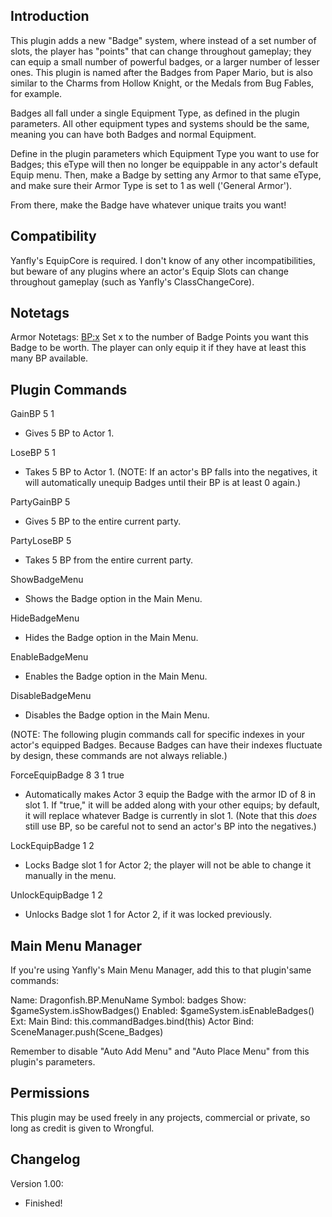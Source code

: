 ## Introduction

This plugin adds a new "Badge" system, where instead of a set number
of slots, the player has "points" that can change throughout gameplay;
they can equip a small number of powerful badges, or a larger number
of lesser ones. This plugin is named after the Badges from Paper Mario,
but is also similar to the Charms from Hollow Knight, or the Medals from
Bug Fables, for example.

Badges all fall under a single Equipment Type, as defined in the plugin
parameters. All other equipment types and systems should be the same,
meaning you can have both Badges and normal Equipment.

Define in the plugin parameters which Equipment Type you want to use for
Badges; this eType will then no longer be equippable in any actor's
default Equip menu. Then, make a Badge by setting any Armor to that
same eType, and make sure their Armor Type is set to 1 as well ('General
Armor').

From there, make the Badge have whatever unique traits you want!

## Compatibility

Yanfly's EquipCore is required. I don't know of any other incompatibilities,
but beware of any plugins where an actor's Equip Slots can change
throughout gameplay (such as Yanfly's ClassChangeCore). 

## Notetags

Armor Notetags:
<BP:x>
    Set x to the number of Badge Points you want this Badge to be worth.
    The player can only equip it if they have at least this many BP
    available.

## Plugin Commands

GainBP 5 1

* Gives 5 BP to Actor 1.

LoseBP 5 1

* Takes 5 BP to Actor 1. (NOTE: If an actor's BP falls into the
negatives, it will automatically unequip Badges until their
BP is at least 0 again.)

PartyGainBP 5

* Gives 5 BP to the entire current party.

PartyLoseBP 5

* Takes 5 BP from the entire current party.

ShowBadgeMenu

* Shows the Badge option in the Main Menu.

HideBadgeMenu

* Hides the Badge option in the Main Menu.

EnableBadgeMenu

* Enables the Badge option in the Main Menu.

DisableBadgeMenu

* Disables the Badge option in the Main Menu.

(NOTE: The following plugin commands call for specific indexes in your
actor's equipped Badges. Because Badges can have their indexes
fluctuate by design, these commands are not always reliable.)

ForceEquipBadge 8 3 1 true

* Automatically makes Actor 3 equip the Badge with the armor ID of 8
in slot 1. If "true," it will be added along with your other equips;
by default, it will replace whatever Badge is currently in slot 1.
(Note that this *does* still use BP, so be careful not to send an
actor's BP into the negatives.)

LockEquipBadge 1 2

* Locks Badge slot 1 for Actor 2; the player will not be able to
change it manually in the menu.

UnlockEquipBadge 1 2

* Unlocks Badge slot 1 for Actor 2, if it was locked previously.

## Main Menu Manager

If you're using Yanfly's Main Menu Manager, add this to that plugin'same
commands:

Name: Dragonfish.BP.MenuName
Symbol: badges
Show: $gameSystem.isShowBadges()
Enabled: $gameSystem.isEnableBadges()
Ext: 
Main Bind: this.commandBadges.bind(this)
Actor Bind: SceneManager.push(Scene_Badges)

Remember to disable "Auto Add Menu" and "Auto Place Menu" from this
plugin's parameters.

## Permissions

This plugin may be used freely in any projects, commercial or private, so
long as credit is given to Wrongful.

## Changelog

Version 1.00:
- Finished!
